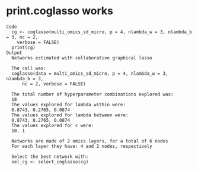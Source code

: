 # print.coglasso works

    Code
      cg <- coglasso(multi_omics_sd_micro, p = 4, nlambda_w = 3, nlambda_b = 3, nc = 2,
        verbose = FALSE)
      print(cg)
    Output
      Networks estimated with collaborative graphical lasso
      
      The call was:
      coglasso(data = multi_omics_sd_micro, p = 4, nlambda_w = 3, nlambda_b = 3, 
          nc = 2, verbose = FALSE)
      
      The total number of hyperparameter combinations explored was:
      18
      The values explored for lambda within were:
      0.8743, 0.2765, 0.0874
      The values explored for lambda between were:
      0.8743, 0.2765, 0.0874
      The values explored for c were:
      10, 1
      
      Networks are made of 2 omics layers, for a total of 6 nodes
      For each layer they have: 4 and 2 nodes, respectively
      
      Select the best network with:
      sel_cg <- select_coglasso(cg)


